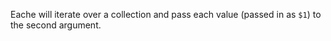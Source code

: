 Eache will iterate over a collection and pass each value (passed in as `$1`) to the second argument.
